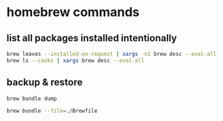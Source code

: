# homebrew commands

## list all packages installed intentionally
```bash
brew leaves --installed-on-request | xargs -n1 brew desc --eval-all
brew ls --casks | xargs brew desc --eval-all
```

## backup & restore
```bash
brew bundle dump

brew bundle --file=./Brewfile
```
